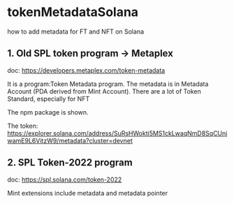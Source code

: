 # tokenMetadataSolana
how to add metadata for FT and NFT on Solana
## 1. Old SPL token program -> Metaplex
doc: https://developers.metaplex.com/token-metadata

It is a program:Token Metadata program. The metadata is in Metadata Account (PDA derived from Mint Account). There are a lot of Token Standard, especially for NFT

The npm package is shown.

The token: https://explorer.solana.com/address/SuRsHWokti5MS1ckLwaqNmD8SqCUnjwamE9L6VitzW9/metadata?cluster=devnet
## 2. SPL Token-2022 program
doc: https://spl.solana.com/token-2022

Mint extensions include metadata and metadata pointer

